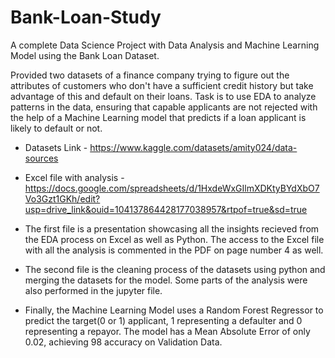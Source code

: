 # Bank-Loan-Study

A complete Data Science Project with Data Analysis and Machine Learning Model using the Bank Loan Dataset.

Provided two datasets of a finance company trying to figure out the attributes of customers who don't have a sufficient credit history but take advantage of this and default on their loans. Task is to use EDA to analyze patterns in the data, ensuring that capable applicants are not rejected with the help of a Machine Learning model that predicts if a loan applicant is likely to default or not.

 - Datasets Link - https://www.kaggle.com/datasets/amity024/data-sources
 - Excel file with analysis - https://docs.google.com/spreadsheets/d/1HxdeWxGIlmXDKtyBYdXbO7Vo3Gzt1GKh/edit?usp=drive_link&ouid=104137864428177038957&rtpof=true&sd=true

 - The first file is a presentation showcasing all the insights recieved from the EDA process on Excel as well as Python. The access to the Excel file with all the analysis is commented in the PDF on page number 4 as well.


 - The second file is the cleaning process of the datasets using python and merging the datasets for the model. Some parts of the analysis were also performed in the jupyter file.


 - Finally, the Machine Learning Model uses a Random Forest Regressor to predict the target(0 or 1) applicant, 1 representing a defaulter and 0 representing a repayor. The model has a Mean Absolute Error of only 0.02, achieving 98 accuracy on Validation Data.
